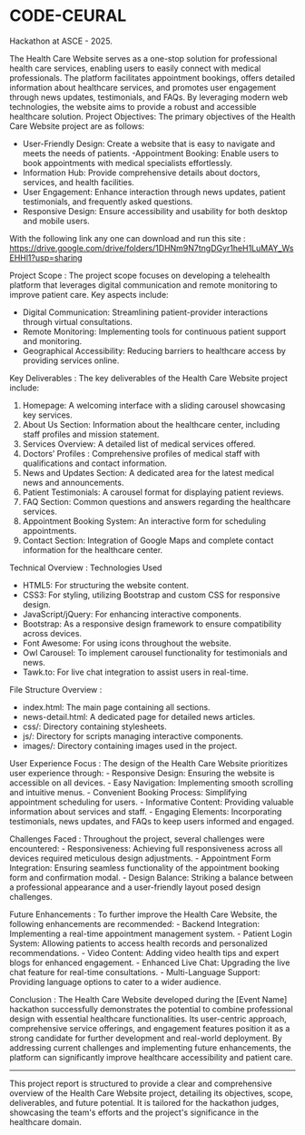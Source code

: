 # CODE-CEURAL
Hackathon at ASCE - 2025.


The Health Care Website serves as a one-stop solution for professional health care services, enabling users to easily connect with medical professionals. The platform facilitates appointment bookings, offers detailed information about healthcare services, and promotes user engagement through news updates, testimonials, and FAQs. By leveraging modern web technologies, the website aims to provide a robust and accessible healthcare solution. 
Project Objectives:
The primary objectives of the Health Care Website project are as follows:
- User-Friendly Design: Create a website that is easy to navigate and meets the needs of patients.
-Appointment Booking: Enable users to book appointments with medical specialists effortlessly.
- Information Hub: Provide comprehensive details about doctors, services, and health facilities.
- User Engagement: Enhance interaction through news updates, patient testimonials, and frequently asked questions.
- Responsive Design: Ensure accessibility and usability for both desktop and mobile users.


With the following link any one can download and run this site :
https://drive.google.com/drive/folders/1DHNm9N7tngDGyr1heH1LuMAY_WsEHHl1?usp=sharing


Project Scope :
The project scope focuses on developing a telehealth platform that leverages digital communication and remote monitoring to improve patient care. Key aspects include:
- Digital Communication: Streamlining patient-provider interactions through virtual consultations.
- Remote Monitoring: Implementing tools for continuous patient support and monitoring.
- Geographical Accessibility: Reducing barriers to healthcare access by providing services online.

Key Deliverables :
The key deliverables of the Health Care Website project include:
1. Homepage: A welcoming interface with a sliding carousel showcasing key services.
2. About Us Section: Information about the healthcare center, including staff profiles and mission statement.
3. Services Overview: A detailed list of medical services offered.
4. Doctors’ Profiles : Comprehensive profiles of medical staff with qualifications and contact information.
5. News and Updates Section: A dedicated area for the latest medical news and announcements.
6. Patient Testimonials: A carousel format for displaying patient reviews.
7. FAQ Section: Common questions and answers regarding the healthcare services.
8. Appointment Booking System: An interactive form for scheduling appointments.
9. Contact Section: Integration of Google Maps and complete contact information for the healthcare center.

Technical Overview :
 Technologies Used
  - HTML5: For structuring the website content.
  - CSS3: For styling, utilizing Bootstrap and custom CSS for responsive design.
  - JavaScript/jQuery: For enhancing interactive components.
  - Bootstrap: As a responsive design framework to ensure compatibility across devices.
  - Font Awesome: For using icons throughout the website.
  - Owl Carousel: To implement carousel functionality for testimonials and news.
  - Tawk.to: For live chat integration to assist users in real-time.


File Structure Overview :
- index.html: The main page containing all sections.
- news-detail.html: A dedicated page for detailed news articles.
- css/: Directory containing stylesheets.
- js/: Directory for scripts managing interactive components.
- images/: Directory containing images used in the project.

User Experience Focus :
  The design of the Health Care Website prioritizes user experience through:
    - Responsive Design: Ensuring the website is accessible on all devices.
    - Easy Navigation: Implementing smooth scrolling and intuitive menus.
    - Convenient Booking Process: Simplifying appointment scheduling for users.
    - Informative Content: Providing valuable information about services and staff.
    - Engaging Elements: Incorporating testimonials, news updates, and FAQs to keep users informed and engaged.

Challenges Faced :
  Throughout the project, several challenges were encountered:
    - Responsiveness: Achieving full responsiveness across all devices required meticulous design adjustments.
    - Appointment Form Integration: Ensuring seamless functionality of the appointment booking form and confirmation modal.
    - Design Balance: Striking a balance between a professional appearance and a user-friendly layout posed design challenges.

Future Enhancements :
  To further improve the Health Care Website, the following enhancements are recommended:
    - Backend Integration: Implementing a real-time appointment management system.
    - Patient Login System: Allowing patients to access health records and personalized recommendations.
    - Video Content: Adding video health tips and expert blogs for enhanced engagement.
    - Enhanced Live Chat: Upgrading the live chat feature for real-time consultations.
    - Multi-Language Support: Providing language options to cater to a wider audience.

Conclusion :
  The Health Care Website developed during the [Event Name] hackathon successfully demonstrates the potential to combine professional design with essential healthcare functionalities. Its user-centric approach, 
  comprehensive service offerings, and engagement features position it as a strong candidate for further development and real-world deployment. By addressing current challenges and implementing future 
  enhancements, the platform can significantly improve healthcare accessibility and patient care.

---------------------------------------------------------------------------------------------------------------------------------------------------------------------------------------------------------------------

This project report is structured to provide a clear and comprehensive overview of the Health Care Website project, detailing its objectives, scope, deliverables, and future potential. It is tailored for the hackathon judges, showcasing the team's efforts and the project's significance in the healthcare domain.

